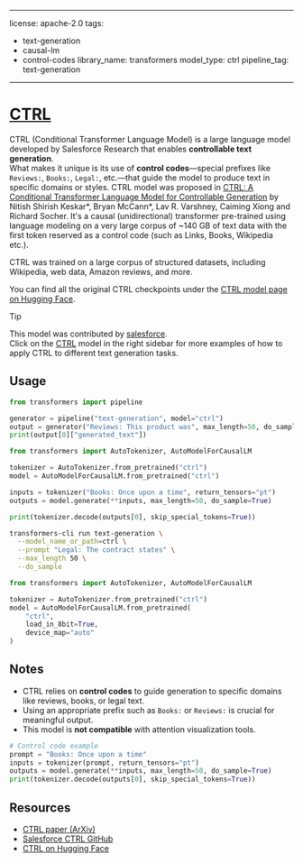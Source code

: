 
---
license: apache-2.0
tags:
- text-generation
- causal-lm
- control-codes
library_name: transformers
model_type: ctrl
pipeline_tag: text-generation
---

# [CTRL](https://arxiv.org/abs/1909.05858)

CTRL (Conditional Transformer Language Model) is a large language model developed by Salesforce Research that enables **controllable text generation**.  
What makes it unique is its use of **control codes**—special prefixes like `Reviews:`, `Books:`, `Legal:`, etc.—that guide the model to produce text in specific domains or styles.
CTRL model was proposed in [CTRL: A Conditional Transformer Language Model for Controllable Generation](https://huggingface.co/papers/1909.05858) by Nitish Shirish Keskar*, Bryan McCann*, Lav R. Varshney, Caiming Xiong and
Richard Socher. It's a causal (unidirectional) transformer pre-trained using language modeling on a very large corpus
of ~140 GB of text data with the first token reserved as a control code (such as Links, Books, Wikipedia etc.).

CTRL was trained on a large corpus of structured datasets, including Wikipedia, web data, Amazon reviews, and more.

You can find all the original CTRL checkpoints under the [CTRL model page on Hugging Face](https://huggingface.co/ctrl).

> [!TIP]
> This model was contributed by [salesforce](https://huggingface.co/salesforce).  
> Click on the [CTRL](https://huggingface.co/ctrl) model in the right sidebar for more examples of how to apply CTRL to different text generation tasks.

## Usage

<hfoptions>

<hfoption id="pipeline">

```python
from transformers import pipeline

generator = pipeline("text-generation", model="ctrl")
output = generator("Reviews: This product was", max_length=50, do_sample=True)
print(output[0]["generated_text"])
```

</hfoption>
<hfoption id="AutoModel">

```python
from transformers import AutoTokenizer, AutoModelForCausalLM

tokenizer = AutoTokenizer.from_pretrained("ctrl")
model = AutoModelForCausalLM.from_pretrained("ctrl")

inputs = tokenizer("Books: Once upon a time", return_tensors="pt")
outputs = model.generate(**inputs, max_length=50, do_sample=True)

print(tokenizer.decode(outputs[0], skip_special_tokens=True))
```

</hfoption>
<hfoption id="transformers-cli">

```bash
transformers-cli run text-generation \
  --model_name_or_path=ctrl \
  --prompt "Legal: The contract states" \
  --max_length 50 \
  --do_sample
```

</hfoption>
<hfoption id="Quantization">

```python
from transformers import AutoTokenizer, AutoModelForCausalLM

tokenizer = AutoTokenizer.from_pretrained("ctrl")
model = AutoModelForCausalLM.from_pretrained(
    "ctrl",
    load_in_8bit=True,
    device_map="auto"
)
```

</hfoption>
</hfoptions>

<!-- Attention visualizer is not currently supported for CTRL, but section is added for future compatibility. -->

<!-- Not applicable for CTRL as it does not support attention mask visualization yet. -->

## Notes

- CTRL relies on **control codes** to guide generation to specific domains like reviews, books, or legal text.
- Using an appropriate prefix such as `Books:` or `Reviews:` is crucial for meaningful output.
- This model is **not compatible** with attention visualization tools.

```python
# Control code example
prompt = "Books: Once upon a time"
inputs = tokenizer(prompt, return_tensors="pt")
outputs = model.generate(**inputs, max_length=50, do_sample=True)
print(tokenizer.decode(outputs[0], skip_special_tokens=True))
```

## Resources

- [CTRL paper (ArXiv)](https://arxiv.org/abs/1909.05858)
- [Salesforce CTRL GitHub](https://github.com/salesforce/ctrl)
- [CTRL on Hugging Face](https://huggingface.co/ctrl)
